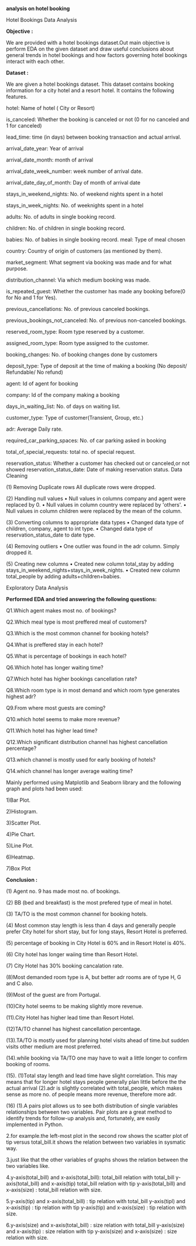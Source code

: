 **analysis on hotel booking**

Hotel Bookings Data Analysis

**Objective :**

We are provided with a hotel bookings dataset.Out main objective is perform EDA on the given dataset and draw useful conclusions about general trends in hotel bookings and how factors governing hotel bookings interact with each other.

**Dataset :**

We are given a hotel bookings dataset. This dataset contains booking information for a city hotel and a resort hotel. It contains the following features.

hotel: Name of hotel ( City or Resort)

is_canceled: Whether the booking is canceled or not (0 for no canceled and 1 for canceled)

lead_time: time (in days) between booking transaction and actual arrival.

arrival_date_year: Year of arrival

arrival_date_month: month of arrival

arrival_date_week_number: week number of arrival date.

arrival_date_day_of_month: Day of month of arrival date

stays_in_weekend_nights: No. of weekend nights spent in a hotel

stays_in_week_nights: No. of weeknights spent in a hotel

adults: No. of adults in single booking record.

children: No. of children in single booking record.

babies: No. of babies in single booking record.
meal: Type of meal chosen

country: Country of origin of customers (as mentioned by them).

market_segment: What segment via booking was made and for what purpose.

distribution_channel: Via which medium booking was made.

is_repeated_guest: Whether the customer has made any booking before(0 for No and 1 for Yes).

previous_cancellations: No. of previous canceled bookings.

previous_bookings_not_canceled: No. of previous non-canceled bookings.

reserved_room_type: Room type reserved by a customer.

assigned_room_type: Room type assigned to the customer.

booking_changes: No. of booking changes done by customers

deposit_type: Type of deposit at the time of making a booking (No deposit/ Refundable/ No refund)

agent: Id of agent for booking

company: Id of the company making a booking

days_in_waiting_list: No. of days on waiting list.

customer_type: Type of customer(Transient, Group, etc.)

adr: Average Daily rate.

required_car_parking_spaces: No. of car parking asked in booking

total_of_special_requests: total no. of special request.

reservation_status: Whether a customer has checked out or canceled,or not showed reservation_status_date: Date of making reservation status.
Data Cleaning

(1) Removing Duplicate rows All duplicate rows were dropped.

(2) Handling null values • Null values in columns company and agent were replaced by 0. • Null values in column country were replaced by 'others'. • Null values in column children were replaced by the mean of the column.

(3) Converting columns to appropriate data types • Changed data type of children, company, agent to int type. • Changed data type of reservation_status_date to date type.

(4) Removing outliers • One outlier was found in the adr column. Simply dropped it.

(5) Creating new columns • Created new column total_stay by adding stays_in_weekend_nights+stays_in_week_nights. • Created new column total_people by adding adults+children+babies.

Exploratory Data Analysis

**Performed EDA and tried answering the following questions:**

Q1.Which agent makes most no. of bookings?

Q2.Which meal type is most preffered meal of customers?

Q3.Which is the most common channel for booking hotels?

Q4.What is preffered stay in each hotel?

Q5.What is percentage of bookings in each hotel?

Q6.Which hotel has longer waiting time?

Q7.Which hotel has higher bookings cancellation rate?

Q8.Which room type is in most demand and which room type generates highest adr?

Q9.From where most guests are coming?

Q10.which hotel seems to make more revenue?

Q11.Which hotel has higher lead time?

Q12.Which significant distribution channel has highest cancellation percentage?

Q13.which channel is mostly used for early booking of hotels?

Q14.which channel has longer average waiting time?

Mainly performed using Matplotlib and Seaborn library and the following graph and plots had been used:

1)Bar Plot.

2)Histogram.

3)Scatter Plot.

4)Pie Chart.

5)Line Plot.

6)Heatmap.

7)Box Plot

**Conclusion :**

(1) Agent no. 9 has made most no. of bookings.

(2) BB (bed and breakfast) is the most prefered type of meal in hotel.

(3) TA/TO is the most common channel for booking hotels.

(4) Most common stay length is less than 4 days and generally people prefer City hotel for short stay, but for long stays, Resort Hotel is preferred.

(5) percentage of booking in City Hotel is 60% and in Resort Hotel is 40%.

(6) City hotel has longer waiing time than Resort Hotel.

(7) City Hotel has 30% booking cancalation rate.

(8)Most demanded room type is A, but better adr rooms are of type H, G and C also.

(9)Most of the guest are from Portugal.

(10)City hotel seems to be making slightly more revenue.

(11).City Hotel has higher lead time than Resort Hotel.

(12)TA/TO channel has highest cancellation percentage.

(13).TA/TO is mostly used for planning hotel visits ahead of time.but sudden visits other medium are most preferred.

(14).while booking via TA/TO one may have to wait a little longer to confirm booking of rooms.

(15). (1)Total stay length and lead time have slight correlation. This may means that for longer hotel stays people generally plan little before the the actual arrival (2).adr is slightly correlated with total_people, which makes sense as more no. of people means more revenue, therefore more adr.

(16) (1).A pairs plot allows us to see both distribution of single variables relationships between two variables. Pair plots are a great method to identify trends for follow-up analysis and, fortunately, are easily implemented in Python.

2.for example.the left-most plot in the second row shows the scatter plot of tip versus total_bill.it shows the relation between two variables in sysmatic way.

3.just like that the other variables of graphs shows the relation between the two variables like.

4.y-axis(total_bill) and x-axis(total_bill): total_bill relation with total_bill y-axis(total_bill) and x-axis(tip) total_bill relation with tip y-axis(total_bill) and x-axis(size) : total_bill relation with size.

5.y-axis(tip) and x-axis(total_bill) : tip relation with total_bill y-axis(tipl) and x-axis(tip) : tip relation with tip y-axis(tip) and x-axis(size) : tip relation with size.

6.y-axis(size) and x-axis(total_bill) : size relation with total_bill y-axis(size) and x-axis(tip) : size relation with tip y-axis(size) and x-axis(size) : size relation with size.
